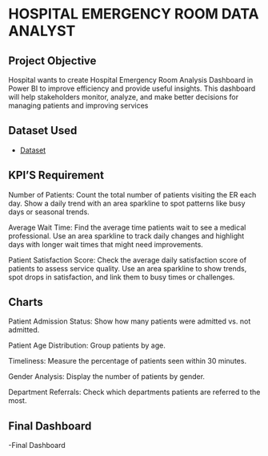 # HOSPITAL EMERGENCY ROOM DATA ANALYST
## Project Objective
Hospital wants to create Hospital Emergency Room Analysis Dashboard in Power BI to improve efficiency and provide useful insights. This dashboard will help stakeholders monitor, analyze, and make better decisions for managing patients and improving services

## Dataset Used
- <a href="https://github.com/iamsumansaha/Data_analysis-DashBoard/blob/main/Hospital%20Emergency%20Room%20Data.csv">Dataset</a>

## KPI’S Requirement
Number of Patients:
Count the total number of patients visiting the ER each day.
Show a daily trend with an area sparkline to spot patterns like busy days or seasonal trends.

Average Wait Time:
Find the average time patients wait to see a medical professional.
Use an area sparkline to track daily changes and highlight days with longer wait times that might need improvements.

Patient Satisfaction Score:
Check the average daily satisfaction score of patients to assess service quality.
Use an area sparkline to show trends, spot drops in satisfaction, and link them to busy times or challenges.

## Charts
Patient Admission Status: Show how many patients were admitted vs. not admitted.

Patient Age Distribution: Group patients by age.

Timeliness: Measure the percentage of patients seen within 30 minutes.

Gender Analysis: Display the number of patients by gender. 

Department Referrals: Check which departments patients are referred to the most.

## Final Dashboard
-<a herf="https://github.com/iamsumansaha/Data_analysis-DashBoard/blob/main/Final%20Dashboard.png">Final Dashboard<a/>




